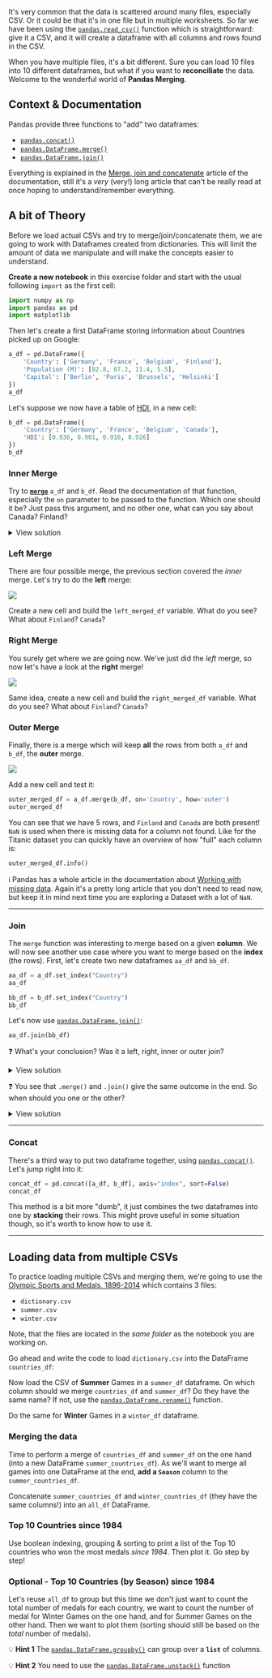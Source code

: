 It's very common that the data is scattered around many files, especially CSV. Or it could be that it's in one file but in multiple worksheets. So far we have been using the [`pandas.read_csv()`](https://pandas.pydata.org/pandas-docs/stable/reference/api/pandas.read_csv.html) function which is straightforward: give it a CSV, and it will create a dataframe with all columns and rows found in the CSV.

When you have multiple files, it's a bit different. Sure you can load 10 files into 10 different dataframes, but what if you want to **reconciliate** the data. Welcome to the wonderful world of **Pandas Merging**.

## Context & Documentation

Pandas provide three functions to "add" two dataframes:

- [`pandas.concat()`](https://pandas.pydata.org/pandas-docs/stable/reference/api/pandas.concat.html)
- [`pandas.DataFrame.merge()`](https://pandas.pydata.org/pandas-docs/version/0.22/generated/pandas.DataFrame.merge.html)
- [`pandas.DataFrame.join()`](https://pandas.pydata.org/pandas-docs/stable/reference/api/pandas.DataFrame.join.html)


Everything is explained in the [Merge, join and concatenate](https://pandas.pydata.org/pandas-docs/stable/user_guide/merging.html) article of the documentation, still it's a _very_ (very!) long article that can't be really read at once hoping to understand/remember everything.

## A bit of Theory

Before we load actual CSVs and try to merge/join/concatenate them, we are going to work with Dataframes created from dictionaries. This will limit the amount of data we manipulate and will make the concepts easier to understand.

**Create a new notebook** in this exercise folder and start with the usual following `import` as the first cell:

```python
import numpy as np
import pandas as pd
import matplotlib
```

Then let's create a first DataFrame storing information about Countries picked up on Google:

```python
a_df = pd.DataFrame({
    'Country': ['Germany', 'France', 'Belgium', 'Finland'],
    'Population (M)': [82.8, 67.2, 11.4, 5.5],
    'Capital': ['Berlin', 'Paris', 'Brussels', 'Helsinki']
})
a_df
```

Let's suppose we now have a table of [HDI](https://en.wikipedia.org/wiki/Human_Development_Index), in a new cell:

```python
b_df = pd.DataFrame({
    'Country': ['Germany', 'France', 'Belgium', 'Canada'],
    'HDI': [0.936, 0.901, 0.916, 0.926]
})
b_df
```

### Inner Merge

Try to [**`merge`**](https://pandas.pydata.org/pandas-docs/stable/reference/api/pandas.DataFrame.merge.html) `a_df` and `b_df`. Read the documentation of that function, especially the `on` parameter to be passed to the function. Which one should it be? Just pass this argument, and no other one, what can you say about Canada? Finland?

<details><summary markdown='span'>View solution
</summary>

We are merging on the **Country** column! Here's the code to do it:

```python
inner_merged_df = a_df.merge(b_df, on='Country')
inner_merged_df
```

We just performed an **inner** merge, meaning that we **only** kept the rows for which, for each value of the `Column` row, there is a row in both `a_df` and `b_df`.

![](https://res.cloudinary.com/wagon/image/upload/v1562058697/inner_ugz2wa.png)

On our example, the `a_df` has a line about `Finland` but `b_df` does not, so this row is not included in the inner merge. Same thing for `Canada`, it's present in `b_df` but not in `a_df` so it's not present in the inner merge.

This line of code is equivalent to:

```python
a_df.merge(b_df, on='Country', how='inner')
```

</details>

### Left Merge

There are four possible merge, the previous section covered the _inner_ merge. Let's try to do the **left** merge:

![](https://res.cloudinary.com/wagon/image/upload/v1562058697/left_jrs58n.png)

Create a new cell and build the `left_merged_df` variable. What do you see? What about `Finland`? `Canada`?

### Right Merge

You surely get where we are going now. We've just did the _left_ merge, so now let's have a look at the **right** merge!

![](https://res.cloudinary.com/wagon/image/upload/v1562058696/right_lm5ivj.png)

Same idea, create a new cell and build the `right_merged_df` variable. What do you see? What about `Finland`? `Canada`?

### Outer Merge

Finally, there is a merge which will keep **all** the rows from both `a_df` and `b_df`, the **outer** merge.

![](https://res.cloudinary.com/wagon/image/upload/v1562058696/outer_q76gh9.png)

Add a new cell and test it:

```python
outer_merged_df = a_df.merge(b_df, on='Country', how='outer')
outer_merged_df
```

You can see that we have 5 rows, and `Finland` and `Canada` are both present! `NaN` is used when there is missing data for a column not found. Like for the Titanic dataset you can quickly have an overview of how "full" each column is:

```python
outer_merged_df.info()
```

:information_source: Pandas has a whole article in the documentation about [Working with missing data](https://pandas.pydata.org/pandas-docs/stable/user_guide/missing_data.html). Again it's a pretty long article that you don't need to read now, but keep it in mind next time you are exploring a Dataset with a lot of `NaN`.

---

### Join

The `merge` function was interesting to merge based on a given **column**. We will now see another use case where you want to merge based on the **index** (the rows). First, let's create two new dataframes `aa_df` and `bb_df`.

```python
aa_df = a_df.set_index("Country")
aa_df
```

```python
bb_df = b_df.set_index("Country")
bb_df
```

Let's now use [`pandas.DataFrame.join()`](https://pandas.pydata.org/pandas-docs/stable/reference/api/pandas.DataFrame.join.html):

```python
aa_df.join(bb_df)
```

:question: What's your conclusion? Was it a left, right, inner or outer join?

<details><summary markdown='span'>View solution
</summary>

By default, `.join()` does a **left** join. Try the other types of join:

```python
aa_df.join(bb_df, how='inner')
aa_df.join(bb_df, how='right')
aa_df.join(bb_df, how='outer')
```

</details>

:question: You see that `.merge()` and `.join()` give the same outcome in the end. So when should you one or the other?

<details><summary markdown='span'>View solution
</summary>

You can use `.merge()` when you want to merge based on a given **column** and `.join()` when you want to join on the **index**.

</details>

---

### Concat

There's a third way to put two dataframe together, using [`pandas.concat()`](https://pandas.pydata.org/pandas-docs/stable/reference/api/pandas.concat.html). Let's jump right into it:

```python
concat_df = pd.concat([a_df, b_df], axis="index", sort=False)
concat_df
```

This method is a bit more "dumb", it just combines the two dataframes into one by **stacking** their rows. This might prove useful in some situation though, so it's worth to know how to use it.

---

## Loading data from multiple CSVs

To practice loading multiple CSVs and merging them, we're going to use the [Olympic Sports and Medals, 1896-2014](https://www.kaggle.com/the-guardian/olympic-games) which contains 3 files:

- `dictionary.csv`
- `summer.csv`
- `winter.csv`

Note, that the files are located in the _same folder_ as the notebook you are working on.

Go ahead and write the code to load `dictionary.csv` into the DataFrame `countries_df`:


Now load the CSV of **Summer** Games in a `summer_df` dataframe. On which column should we merge `countries_df` and `summer_df`? Do they have the same name? If not, use the [`pandas.DataFrame.rename()`](https://pandas.pydata.org/pandas-docs/stable/reference/api/pandas.DataFrame.rename.html) function.

Do the same for **Winter** Games in a `winter_df` dataframe.

### Merging the data

Time to perform a merge of `countries_df` and `summer_df` on the one hand (into a new DataFrame `summer_countries_df`). As we'll want to merge all games into one DataFrame at the end, **add a `Season`** column to the `summer_countries_df`.

Concatenate `summer_countries_df` and `winter_countries_df` (they have the same columns!) into an `all_df` DataFrame.

### Top 10 Countries since 1984

Use boolean indexing, grouping & sorting to print a list of the Top 10 countries who won the most medals _since 1984_. Then plot it. Go step by step!

### Optional - Top 10 Countries (by Season) since 1984

Let's reuse `all_df` to group but this time we don't just want to count the total number of medals for each country, we want to count the number of medal for Winter Games on the one hand, and for Summer Games on the other hand. Then we want to plot them (sorting should still be based on the _total_ number of medals).

:bulb: **Hint 1** The [`pandas.DataFrame.groupby()`](https://pandas.pydata.org/pandas-docs/stable/reference/api/pandas.DataFrame.groupby.html) can group over a **`list`** of columns.

:bulb: **Hint 2** You need to use the [`pandas.DataFrame.unstack()`](https://pandas.pydata.org/pandas-docs/stable/reference/api/pandas.DataFrame.unstack.html) function
